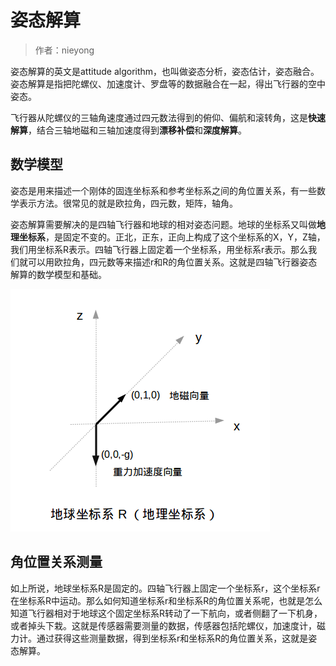 

#  姿态解算


> 作者：nieyong

姿态解算的英文是attitude algorithm，也叫做姿态分析，姿态估计，姿态融合。姿态解算是指把陀螺仪、加速度计、罗盘等的数据融合在一起，得出飞行器的空中姿态。

飞行器从陀螺仪的三轴角速度通过四元数法得到的俯仰、偏航和滚转角，这是**快速解算**，结合三轴地磁和三轴加速度得到**漂移补偿**和**深度解算**。

## 数学模型
姿态是用来描述一个刚体的固连坐标系和参考坐标系之间的角位置关系，有一些数学表示方法。很常见的就是欧拉角，四元数，矩阵，轴角。

姿态解算需要解决的是四轴飞行器和地球的相对姿态问题。地球的坐标系又叫做**地理坐标系**，是固定不变的。正北，正东，正向上构成了这个坐标系的X，Y，Z轴，我们用坐标系R表示。四轴飞行器上固定着一个坐标系，用坐标系r表示。那么我们就可以用欧拉角，四元数等来描述r和R的角位置关系。这就是四轴飞行器姿态解算的数学模型和基础。

![](/assets/img/earth-coodinate.png)

## 角位置关系测量
如上所说，地球坐标系R是固定的。四轴飞行器上固定一个坐标系r，这个坐标系r在坐标系R中运动。那么如何知道坐标系r和坐标系R的角位置关系呢，也就是怎么知道飞行器相对于地球这个固定坐标系R转动了一下航向，或者侧翻了一下机身，或者掉头下栽。这就是传感器需要测量的数据，传感器包括陀螺仪，加速度计，磁力计。通过获得这些测量数据，得到坐标系r和坐标系R的角位置关系，这就是姿态解算。
